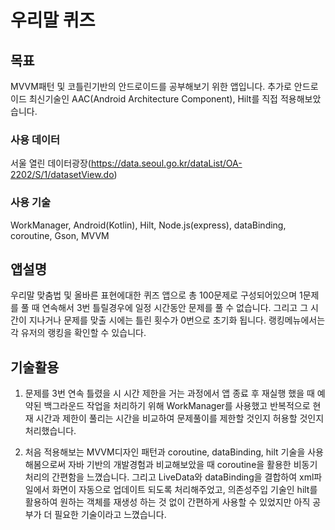 # 우리말 퀴즈
## 목표
MVVM패턴 및 코틀린기반의 안드로이드를 공부해보기 위한 앱입니다.
추가로 안드로이드 최신기술인 AAC(Android Architecture Component), Hilt를 직접 적용해보았습니다.

### 사용 데이터
서울 열린 데이터광장(https://data.seoul.go.kr/dataList/OA-2202/S/1/datasetView.do)

### 사용 기술
 WorkManager, Android(Kotlin), Hilt, Node.js(express), dataBinding, coroutine, Gson, MVVM

## 앱설명
우리말 맞춤법 및 올바른 표현에대한 퀴즈 앱으로 총 100문제로 구성되어있으며 1문제를 풀 때 연속해서 3번 틀릴경우에
일정 시간동안 문제를 풀 수 없습니다. 그리고 그 시간이 지나거나 문제를 맞출 시에는 틀린 횟수가 0번으로 초기화 됩니다.
랭킹메뉴에서는 각 유저의 랭킹을 확인할 수 있습니다.

## 기술활용
1. 문제를 3번 연속 틀렸을 시 시간 제한을 거는 과정에서 앱 종료 후 재실행 했을 때 예약된 백그라운드 작업을 처리하기 위해
WorkManager를 사용했고 반복적으로 현재 시간과 제한이 풀리는 시간을 비교하여 문제풀이를 제한할 것인지 허용할 것인지 처리했습니다.

2. 처음 적용해보는 MVVM디자인 패턴과 coroutine, dataBinding, hilt 기술을 사용해봄으로써 
자바 기반의 개발경험과 비교해보았을 때 coroutine을 활용한 비동기처리의 간편함을 느꼈습니다. 
그리고 LiveData와 dataBinding을 결합하여 xml파일에서 화면이 자동으로 업데이트 되도록 처리해주었고,
의존성주입 기술인 hilt를 활용하여 원하는 객체를 재생성 하는 것 없이 간편하게 사용할 수 있었지만 아직
공부가 더 필요한 기술이라고 느꼈습니다.



